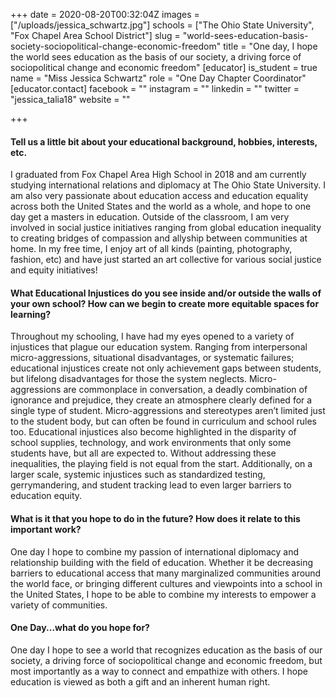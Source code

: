 +++
date = 2020-08-20T00:32:04Z
images = ["/uploads/jessica_schwartz.jpg"]
schools = ["The Ohio State University", "Fox Chapel Area School District"]
slug = "world-sees-education-basis-society-sociopolitical-change-economic-freedom"
title = "One day, I hope the world sees education as the basis of our society, a driving force of sociopolitical change and economic freedom"
[educator]
is_student = true
name = "Miss Jessica Schwartz"
role = "One Day Chapter Coordinator"
[educator.contact]
facebook = ""
instagram = ""
linkedin = ""
twitter = "jessica_talia18"
website = ""

+++
#### Tell us a little bit about your educational background, hobbies, interests, etc.

I graduated from Fox Chapel Area High School in 2018 and am currently studying international relations and diplomacy at The Ohio State University. I am also very passionate about education access and education equality across both the United States and the world as a whole, and hope to one day get a masters in education. Outside of the classroom, I am very involved in social justice initiatives ranging from global education inequality to creating bridges of compassion and allyship between communities at home. In my free time, I enjoy art of all kinds (painting, photography, fashion, etc) and have just started an art collective for various social justice and equity initiatives!

#### What Educational Injustices do you see inside and/or outside the walls of your own school? How can we begin to create more equitable spaces for learning?

Throughout my schooling, I have had my eyes opened to a variety of injustices that plague our education system. Ranging from interpersonal micro-aggressions, situational disadvantages, or systematic failures; educational injustices create not only achievement gaps between students, but lifelong disadvantages for those the system neglects. Micro-aggressions are commonplace in conversation, a deadly combination of ignorance and prejudice, they create an atmosphere clearly defined for a single type of student. Micro-aggressions and stereotypes aren’t limited just to the student body, but can often be found in curriculum and school rules too. Educational injustices also become highlighted in the disparity of school supplies, technology, and work environments that only some students have, but all are expected to. Without addressing these inequalities, the playing field is not equal from the start. Additionally, on a larger scale, systemic injustices such as standardized testing, gerrymandering, and student tracking lead to even larger barriers to education equity.

#### What is it that you hope to do in the future? How does it relate to this important work?

One day I hope to combine my passion of international diplomacy and relationship building with the field of education. Whether it be decreasing barriers to educational access that many marginalized communities around the world face, or bringing different cultures and viewpoints into a school in the United States, I hope to be able to combine my interests to empower a variety of communities.

#### One Day...what do you hope for?

One day I hope to see a world that recognizes education as the basis of our society, a driving force of sociopolitical change and economic freedom, but most importantly as a way to connect and empathize with others. I hope education is viewed as both a gift and an inherent human right.
